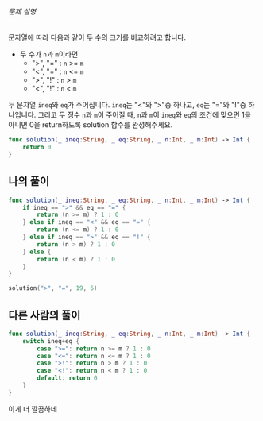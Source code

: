 ###### 문제 설명

문자열에 따라 다음과 같이 두 수의 크기를 비교하려고 합니다. 

- 두 수가 `n`과 `m`이라면
    - ">", "=" : `n` >= `m`
    - "<", "=" : `n` <= `m`
    - ">", "!" : `n` > `m`
    - "<", "!" : `n` < `m`

두 문자열 `ineq`와 `eq`가 주어집니다. `ineq`는 "<"와 ">"중 하나고, `eq`는 "="와 "!"중 하나입니다. 그리고 두 정수 `n`과 `m`이 주어질 때, `n`과 `m`이 `ineq`와 `eq`의 조건에 맞으면 1을 아니면 0을 return하도록 solution 함수를 완성해주세요.

```swift
func solution(_ ineq:String, _ eq:String, _ n:Int, _ m:Int) -> Int {
    return 0
}
```


## 나의 풀이

```swift
func solution(_ ineq:String, _ eq:String, _ n:Int, _ m:Int) -> Int {
    if ineq == ">" && eq == "=" {
        return (n >= m) ? 1 : 0
    } else if ineq == "<" && eq == "=" {
        return (n <= m) ? 1 : 0
    } else if ineq == ">" && eq == "!" {
        return (n > m) ? 1 : 0
    } else {
        return (n < m) ? 1 : 0
    }
}

solution(">", "=", 19, 6)

```


## 다른 사람의 풀이

```swift
func solution(_ ineq:String, _ eq:String, _ n:Int, _ m:Int) -> Int {
    switch ineq+eq {
        case ">=": return n >= m ? 1 : 0
        case "<=": return n <= m ? 1 : 0
        case ">!": return n > m ? 1 : 0
        case "<!": return n < m ? 1 : 0
        default: return 0
    }
}
```

이게 더 깔끔하네

